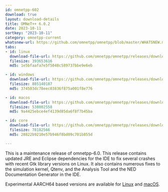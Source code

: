 ```yaml
---
id: omnetpp-602
download: true
layout: download-details
title: OMNeT++ 6.0.2
date: 2023-10-11
sortkey: "2023-10-11"
category: omnetpp-current
whatsnew-url: https://github.com/omnetpp/omnetpp/blob/master/WHATSNEW.md#omnet-602-october-2023
tabs:
- id: linux
  download-file-url: https://github.com/omnetpp/omnetpp/releases/download/omnetpp-6.0.2/omnetpp-6.0.2-linux-x86_64.tgz
  filesize: 393653616
  md5: 1e5bfaafa7e5f5048c589737bbe9e6eb

- id: windows
  download-file-url: https://github.com/omnetpp/omnetpp/releases/download/omnetpp-6.0.2/omnetpp-6.0.2-windows-x86_64.zip
  filesize: 885140187
  md5: 374503dc78eec03836f875a001f8e776

- id: macos
  download-file-url: https://github.com/omnetpp/omnetpp/releases/download/omnetpp-6.0.2/omnetpp-6.0.2-macos-x86_64.tgz
  filesize: 538002558
  md5: 9a4425ebce4ef4139d85da6f8f7b45ba

- id: core
  download-file-url: https://github.com/omnetpp/omnetpp/releases/download/omnetpp-6.0.2/omnetpp-6.0.2-core.tgz
  filesize: 78182566
  md5: 28822b9210e57b946f8bd09c701b855d

---
```

This is a maintenance release of omnetpp-6.0. This release contains updated
JRE and Eclipse dependencies for the IDE to fix several crashes with recent
Gtk library versions on Linux. It also contains numerous fixes to the simulation
kernel, Qtenv, and the Analysis Tool and the NED Documentation Generator in
the IDE.

Experimental AARCH64 based versions are available for
[Linux](https://github.com/omnetpp/omnetpp/releases/download/omnetpp-6.0.2/omnetpp-6.0.2-linux-aarch64.tgz)
and [macOS](https://github.com/omnetpp/omnetpp/releases/download/omnetpp-6.0.2/omnetpp-6.0.2-macos-aarch64.tgz).

